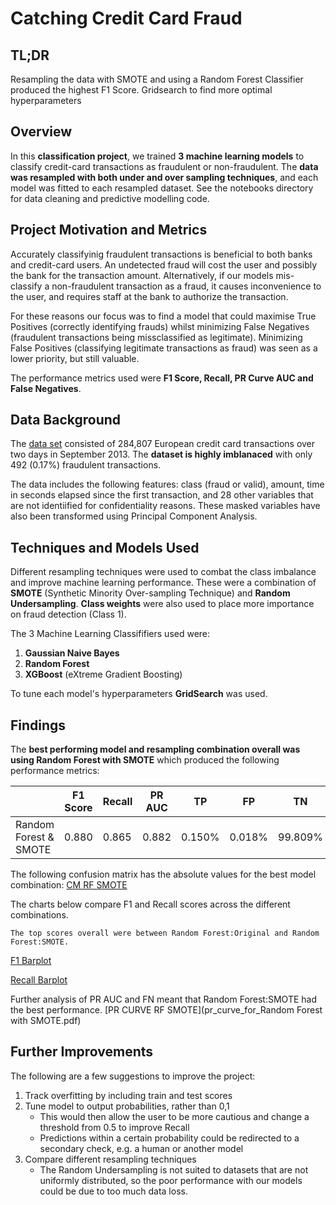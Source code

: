 # Catching Credit Card Fraud

## TL;DR
Resampling the data with SMOTE and using a Random Forest Classifier produced the highest F1 Score. Gridsearch to find more optimal hyperparameters


## Overview

In this **classification project**, we trained **3 machine learning models** to classify credit-card transactions as fraudulent or non-fraudulent.  The **data was resampled with both under and over sampling techniques**, and each model was fitted to each resampled dataset.  See the notebooks directory for data cleaning and predictive modelling code.

## Project Motivation and Metrics

Accurately classifyinig fraudulent transactions is beneficial to both banks and credit-card users.  An undetected fraud will cost the user and possibly the bank for the transaction amount.  Alternatively, if our models mis-classify a non-fraudulent transaction as a fraud, it causes inconvenience to the user, and requires staff at the bank to authorize the transaction.

For these reasons our focus was to find a model that could maximise True Positives (correctly identifying frauds) whilst minimizing False Negatives (fraudulent transactions being missclassified as legitimate).  Minimizing False Positives (classifying legitimate transactions as fraud) was seen as a lower priority, but still valuable. 

The performance metrics used were **F1 Score, Recall, PR Curve AUC and False Negatives**.

## Data Background
The [data set]('https://www.kaggle.com/mlg-ulb/creditcardfraud') consisted of 284,807 European credit card transactions over two days in September 2013.  The **dataset is highly imblanaced** with only 492 (0.17%) fraudulent transactions.  

The data includes the following features: class (fraud or valid), amount, time in seconds elapsed since the first transaction, and 28 other variables that are not identiified for confidentiality reasons. These masked variables have also been transformed using Principal Component Analysis.

## Techniques and Models Used
Different resampling techniques were used to combat the class imbalance and improve machine learning performance.  These were a combination of **SMOTE** (Synthetic Minority Over-sampling Technique) and **Random Undersampling**.   **Class weights** were also used to place more importance on fraud detection (Class 1).

The 3 Machine Learning Classififiers used were: 
1) **Gaussian Naive Bayes**
2) **Random Forest**
3) **XGBoost** (eXtreme Gradient Boosting)

To tune each model's hyperparameters **GridSearch** was used.  

## Findings
The **best performing model and resampling combination overall was using Random Forest with SMOTE** which produced the following performance metrics:

|                      | F1 Score | Recall | PR AUC |   TP   |   FP   |   TN    |   FN   |
|----------------------|----------|--------|--------|--------|--------|---------|--------|
|Random Forest & SMOTE |  0.880   | 0.865  |  0.882 | 0.150% | 0.018% | 99.809% | 0.023% |

The following confusion matrix has the absolute values for the best model combination:
[CM RF SMOTE](visuals/cm_rf_smote.pdf)

The charts below compare F1 and Recall scores across the different combinations.  

    The top scores overall were between Random Forest:Original and Random Forest:SMOTE.  

[F1 Barplot](visuals/barplot_of_f1_scores.pdf)

[Recall Barplot](visuals/barplot_of_recall_scores.pdf)

Further analysis of PR AUC and FN meant that Random Forest:SMOTE had the best performance.
[PR CURVE RF SMOTE](pr_curve_for_Random Forest with SMOTE.pdf)


## Further Improvements
The following are a few suggestions to improve the project:
1) Track overfitting by including train and test scores
2) Tune model to output probabilities, rather than 0,1
    * This would then allow the user to be more cautious and change a threshold from 0.5 to improve Recall
    * Predictions within a certain probability could be redirected to a secondary check, e.g. a human or another model
3) Compare different resampling techniques
    * The Random Undersampling is not suited to datasets that are not uniformly distributed, so the poor performance with our models could be due to too much data loss.



